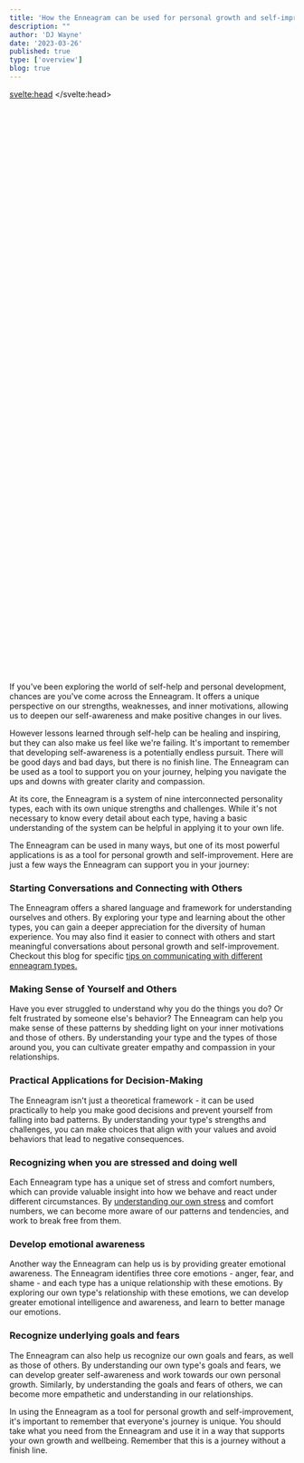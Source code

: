 ```yaml
---
title: 'How the Enneagram can be used for personal growth and self-improvement'
description: ""
author: 'DJ Wayne'
date: '2023-03-26'
published: true
type: ['overview']
blog: true
---
```


<svelte:head>
  <meta property="og:image" content="https://9takes.com/blogs/self-development.webp" />
</svelte:head>
<script>
	import  PopCard  from "../../lib/components/atoms/PopCard.svelte";
</script>
<div
	style="display: flex;
    justify-content: center;
	height: 100vh;
	max-height: 1000px;"
>
	<PopCard
		image={`/blogs/self-development.webp`}
		showIcon={false}
		text=""
		subtext=""
	/>
</div>

If you've been exploring the world of self-help and personal development, chances are you've come across the Enneagram. It offers a unique perspective on our strengths, weaknesses, and inner motivations, allowing us to deepen our self-awareness and make positive changes in our lives.

However lessons learned through self-help can be healing and inspiring, but they can also make us feel like we're failing. It's important to remember that developing self-awareness is a potentially endless pursuit. There will be good days and bad days, but there is no finish line. The Enneagram can be used as a tool to support you on your journey, helping you navigate the ups and downs with greater clarity and compassion.

At its core, the Enneagram is a system of nine interconnected personality types, each with its own unique strengths and challenges. While it's not necessary to know every detail about each type, having a basic understanding of the system can be helpful in applying it to your own life.

The Enneagram can be used in many ways, but one of its most powerful applications is as a tool for personal growth and self-improvement. Here are just a few ways the Enneagram can support you in your journey:

### Starting Conversations and Connecting with Others
The Enneagram offers a shared language and framework for understanding ourselves and others. By exploring your type and learning about the other types, you can gain a deeper appreciation for the diversity of human experience. You may also find it easier to connect with others and start meaningful conversations about personal growth and self-improvement. Checkout this blog for specific <a href="communication-tips">tips on communicating with different enneagram types.</a>
### Making Sense of Yourself and Others
Have you ever struggled to understand why you do the things you do? Or felt frustrated by someone else's behavior? The Enneagram can help you make sense of these patterns by shedding light on your inner motivations and those of others. By understanding your type and the types of those around you, you can cultivate greater empathy and compassion in your relationships.
### Practical Applications for Decision-Making
The Enneagram isn't just a theoretical framework - it can be used practically to help you make good decisions and prevent yourself from falling into bad patterns. By understanding your type's strengths and challenges, you can make choices that align with your values and avoid behaviors that lead to negative consequences.
### Recognizing when you are stressed and doing well
Each Enneagram type has a unique set of stress and comfort numbers, which can provide valuable insight into how we behave and react under different circumstances. By <a href="stress-number">understanding our own stress</a> and comfort numbers, we can become more aware of our patterns and tendencies, and work to break free from them.
### Develop emotional awareness
Another way the Enneagram can help us is by providing greater emotional awareness. The Enneagram identifies three core emotions - anger, fear, and shame - and each type has a unique relationship with these emotions. By exploring our own type's relationship with these emotions, we can develop greater emotional intelligence and awareness, and learn to better manage our emotions.
### Recognize underlying goals and fears
The Enneagram can also help us recognize our own goals and fears, as well as those of others. By understanding our own type's goals and fears, we can develop greater self-awareness and work towards our own personal growth. Similarly, by understanding the goals and fears of others, we can become more empathetic and understanding in our relationships.

In using the Enneagram as a tool for personal growth and self-improvement, it's important to remember that everyone's journey is unique. You should take what you need from the Enneagram and use it in a way that supports your own growth and wellbeing. Remember that this is a journey without a finish line.



<div>
<script type="application/ld+json">
[
  {
    "@type": [
      "http://schema.org/BlogPosting"
    ],
    "http://schema.org/articleBody": [
      {
        "@value": "If you’ve been exploring the world of self-help and personal development, chances are you’ve come across the Enneagram. It offers a unique perspective on our strengths, weaknesses, and inner motivations, allowing us to deepen our self-awareness and make positive changes in our lives. However lessons learned through self-help can be healing and inspiring, but they can also make us feel like we’re failing. It’s important to remember that developing self-awareness is a potentially endless pursuit. There will be good days and bad days, but there is no finish line. The Enneagram can be used as a tool to support you on your journey, helping you navigate the ups and downs with greater clarity and compassion. At its core, the Enneagram is a system of nine interconnected personality types, each with its own unique strengths and challenges. While it’s not necessary to know every detail about each type, having a basic understanding of the system can be helpful in applying it to your own life. The Enneagram can be used in many ways, but one of its most powerful applications is as a tool for personal growth and self-improvement. Here are just a few ways the Enneagram can support you in your journey: Starting Conversations and Connecting with Others, Making Sense of Yourself and Others, Practical Applications for Decision-Making, Recognizing when you are stressed and doing well, Develop emotional awareness, Recognize underlying goals and fears. In using the Enneagram as a tool for personal growth and self-improvement, it’s important to remember that everyone’s journey is unique. You should take what you need from the Enneagram and use it in a way that supports your own growth and wellbeing. Remember that this is a journey without a finish line."
      }
    ],
    "http://schema.org/author": [
      {
        "@type": [
          "http://schema.org/Person"
        ],
        "http://schema.org/name": [
          {
            "@value": "DJ Wayne"
          }
        ]
      }
    ],
    "http://schema.org/dateModified": [
      {
        "@type": "http://schema.org/Date",
        "@value": "2023-03-25"
      }
    ],
    "http://schema.org/datePublished": [
      {
        "@type": "http://schema.org/Date",
        "@value": "2023-03-25"
      }
    ],
    "http://schema.org/description": [
      {
        "@value": "Learn how the Enneagram can help you deepen your self-awareness and make positive changes in your life. Discover its practical applications for decision-making, emotional awareness, recognizing underlying goals and fears, and more."
      }
    ],
    "http://schema.org/headline": [
      {
        "@value": "How the Enneagram can be used for personal growth and self-improvement"
      }
    ],
    "http://schema.org/image": [
      {
        "@type": [
          "http://schema.org/ImageObject"
        ],
        "http://schema.org/height": [
          {
            "@value": 800
          }
        ],
        "http://schema.org/url": [
          {
            "@id": "https://9takes.com/blogs/self-development.webp"
          }
        ],
        "http://schema.org/width": [
          {
            "@value": 1200
          }
        ]
      }
    ],
    "http://schema.org/keywords": [
      {
        "@value": "Enneagram, personal growth, self-improvement, decision-making, emotional awareness, goals, fears, self-awareness, compassion, empathy, relationships"
      }
    ],
    "http://schema.org/mainEntityOfPage": [
      {
        "@id": "https://9takes.com/blog/enneagram/self-development",
        "@type": [
          "http://schema.org/WebPage"
        ]
      }
    ],
    "http://schema.org/publisher": [
      {
        "@type": [
          "http://schema.org/Organization"
        ],
        "http://schema.org/logo": [
          {
            "@type": [
              "http://schema.org/ImageObject"
            ],
            "http://schema.org/url": [
              {
                "@id": "https://9takes.com/enneagram.svg"
              }
            ]
          }
        ],
        "http://schema.org/name": [
          {
            "@value": "9Takes"
          }
        ]
      }
    ]
  }
]
</script>

</div>